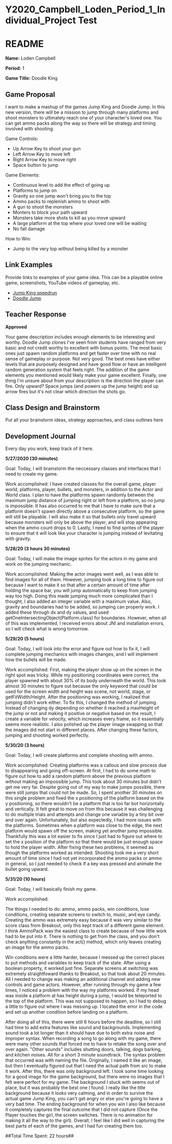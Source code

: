 # Y2020_Campbell_Loden_Period_1_Individual_Project Test

# README #

**Name:**	Loden Campbell

**Period:**	1

**Game Title:** Doodle King

## Game Proposal ##

I want to make a mashup of the games Jump King and Doodle Jump. In this new version, there will be a mission to jump through many platforms and shoot monsters to ultimately reach one of your character's loved one. You can get ammo packs along the way so there will be strategy and timing involved with shooting.

Game Controls:

+ Up Arrow Key to shoot your gun
+ Left Arrow Key to move left
+ Right Arrow Key to move right
+ Space button to jump

Game Elements:

+ Continuous level to add the effect of going up
+ Platforms to jump on
+ Gravity so one jump won't bring you to the top
+ Ammo packs to replenish ammo to shoot with
+ A gun to shoot the monsters
+ Monters to block your path upward
+ Monsters take more shots to kill as you move upward
+ A large platform at the top where your loved one will be waiting
+ No fall damage

How to Win:

+ Jump to the very top without being killed by a monster

## Link Examples ##
Provide links to examples of your game idea.  This can be a playable online game, screenshots, YouTube videos of gameplay, etc.

+ [Jump King speedrun](https://www.youtube.com/watch?v=9_W-3lAljes)
+ [Doodle Jump](https://www.youtube.com/watch?v=wjofzwaC_Oo)

## Teacher Response ##

**Approved**

Your game description includes enough elements to be interesting and worthy.  Doodle Jump clones I've seen from students have ranged from very basic and not credit worthy to excellent with bonus points.  The most basic ones just spawn random platforms and get faster over time with no real sense of gameplay or purpose.  Not very good.  The best ones have either levels that are purposely designed and have good flow or have an intelligent random generation system that feels right.  The addition of the game elements you mentioned would likely make your game excellent.  Finally, one thing I'm unsure about from your description is the direction the player can fire.  Only upward?  Space jumps (and powers up the jump height) and up arrow fires but it's not clear which direction the shots go.

## Class Design and Brainstorm ##

Put all your brainstorm ideas, strategy approaches, and class outlines here

## Development Journal ##

Every day you work, keep track of it here.

**5/27/2020 (30 minutes)**

Goal:  Today, I will brainstorm the neccessary classes and interfaces that I need to create my game.

Work accomplished:  I have created classes for the overall game, player world, platforms, player, bullets, and monsters, in addition to the Actor and World class. I plan to have the platforms spawn randomly between the maximum jump distance of jumping right or left from a platform, so no jump is impossible. It has also occurred to me that I have to make sure that a platform doesn't spawn directly above a consecutive platform, so the game will still be playable. I will also make it so that bullets only travel upward because monsters will only be above the player, and will stop appearing when the ammo count drops to 0. Lastly, I need to find sprites of the player to ensure that it will look like your character is jumping instead of levitating with gravity.

**5/28/20 (3 hours 30 minutes)**

Goal: Today, I will make the image sprites for the actors in my game and work on the jumping mechanic.

Work accomplished:  Making the actor images went well, as I was able to find images for all of them. However, jumping took a long time to figure out because I want to make it so that after a certain amount of time after holding the space bar, you will jump automatically to keep from jumping way too high. Doing this made jumping much more complicated than I thought, I also added an integer variable with a maximum value. Also, gravity and boundaries had to be added, so jumping can properly work. I added these through dx and dy values, and used getOneIntersectingObject(Platform.class) for boundaries. However, when all of this was implemented, I received errors about JNI and installation errors, so I will check what is wrong tomorrow.

**5/29/20 (5 hours)**

Goal: Today, I will look into the error and figure out how to fix it, I will complete jumping mechanics with images changes, and I will implement how the bullets will be made.

Work accomplished:  First, making the player show up on the screen in the right spot was tricky. While my positioning coordinates were correct, the player spawned with about 30% of its body underneath the world. This took almost 30 minutes to figure out because the only keyword that could be used for the screen width and height was scene, not world, stage, or getFitWidth/Height. After the positioning was working, I realized that jumping didn't work either. To fix this, I changed the method of jumping. Instead of changing dy depending on whether it reached a maxHeight of the jump or not and making it positive or negative based on the result, I create a variable for velocity, which increases every frame, so it essentially seems more realistic. I also polished up the player image swapping so that the images did not start in different places. After changing these factors, jumping and shooting worked perfectly.

**5/30/20 (3 hours)**

Goal: Today, I will create platforms and complete shooting with ammo.

Work accomplished:  Creating platforms was a callous and slow process due to disappearing and going off-screen. At first, I had to do some math to figure out how to add a random platform above the previous platform without making an impossible jump. This took about 30 minutes but didn't get me very far. Despite going out of my way to make jumps possible, there were still jumps that could not be made. So, I spent another 30 minutes on this single problem and fixed the x positioning of the platform based on the y positioning, so there wouldn't be a platform that is too far bot horizontally and vertically. It felt great to move on from this because it was challenging to do multiple trials and attempts and change one variable by a tiny bit over and over again. Unfortunately, but also expectedly, I had more issues with the platforms. Sometimes when a platform was close to the edge, the next platform would spawn off the screen, making yet another jump impossible. Thankfully this was a lot easier to fix since I just had to figure out where to set the x position of the platform so that there would be just enough space to hold the player width. After fixing these two problems, it seemed as though the platforms worked as intended. Shooting took me a very short amount of time since I had not yet incorporated the ammo packs or ammo in general, so I just needed to check if a key was pressed and animate the bullet going upward.

**5/31/20 (10 hours)**

Goal: Today, I will basically finish my game.

Work accomplished:  

The things I needed to do: ammo, ammo packs, win conditions, lose conditions, creating separate screens to switch to, music, and eye candy. Creating the ammo was extremely easy because it was very similar to the score class from Breakout, only this kept track of a different game element. I think AmmoPack was the easiest class to create because of how little work had to be put into it. There is nothing to get from the class, and you don't check anything constantly in the act() method, which only leaves creating an image for the ammo packs. 

Win conditions were a little harder, because I messed up the correct places to put methods and variables to keep track of the state. After using a boolean property, it worked just fine. Separate screens at switching was extremely straightfoward thanks to Breakout, so that took about 20 minutes. All I needed to change was making an additional channel and adding new controls and game actors. However, after running through my game a few times, I noticed a problem with the way my platforms worked. If my head was inside a platform at hax height during a jump, I would be teleported to the top of the platform. This was not supposed to happen, so I had to debug a little to figure out where I was messing up. I located the error in the code and set up another condition before landing on a platform. 

After doing all of this, there were still 6 hours before the deadline, so I still had time to add extra features like sound and backgrounds. Implementing sound took a lot longer than it should have due to both extra noise and improper syntax. When recording a song to go along with my game, there were many other sounds that forced me to have to retake the song over and over again. "Other sounds" includes shutting doors, talking, dogs barking, and kitchen noises. All for a short 3 minute soundtrack. The syntax problem that occurred was with naming the file. Originally, I named it like an image, but then I eventually figured out that I need the actual path from src to make it work. After this, there was only background left. I took some time looking for a good image for the game background, but there were no images that I felt were perfect for my game. The background I stuck with seems out of place, but it was probably the best one I found. I really like the title background because it looks very calming, and in order to survive the actual game Jump King, you can't get angry or else you're going to have a very bad time. The ending background for when you win I also like because it completely captures the final outcome that I did not capture (Once the Player touches the girl, the screen switches. There is no animation for making it all the way to the girl). Overall, I feel like I did well in capturing the best parts of each of the games, and I had fun creating them too. 


##Total Time Spent: 22 hours##
